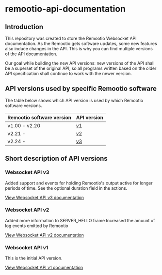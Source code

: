 # remootio-api-documentation

## Introduction

This repository was created to store the Remootio Websocket API documentation.
As the Remootio gets software updates, some new features also induce changes in the API. 
This is why you can find multiple versions of the API documentation.

Our goal while building the new API versions: new versions of the API shall be a superset of the original API, so all programs written based on the older API specification shall continue to work with the newer version.

## API versions used by specific Remootio software

The table below shows which API version is used by which Remootio software versions.

| Remootio software version  | API version |
|---|---|
| v1.00 - v2.20  | [v1](websocket_api_v1_specification.md) |
| v2.21 -   | [v2](websocket_api_v2_specification.md) |
| v2.24 -   | [v3](websocket_api_v3_specification.md) |

## Short description of API versions

### Websocket API v3

Added support and events for holding Remootio's output active for longer periods of time. See the optional duration field in the actions.

[View Websocket API v3 documentation](websocket_api_v3_specification.md)

### Websocket API v2

Added more information to SERVER_HELLO frame
Increased the amount of log events emitted by Remootio

[View Websocket API v2 documentation](websocket_api_v2_specification.md)

### Websocket API v1

This is the initial API version.

[View Websocket API v1 documentation](websocket_api_v1_specification.md)
